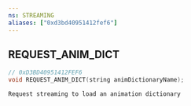 ```yaml
---
ns: STREAMING
aliases: ["0xd3bd40951412fef6"]
---
```

## REQUEST_ANIM_DICT

```c
// 0xD3BD40951412FEF6
void REQUEST_ANIM_DICT(string animDictionaryName);
```

```
Request streaming to load an animation dictionary
```
